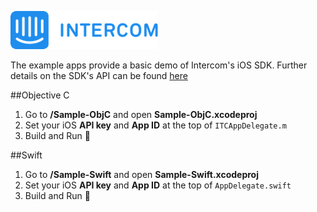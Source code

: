 ![Intercom](Sample-ObjC/Sample-ObjC/Images.xcassets/Intercom-logo-github.imageset/Intercom_logo-github.png)

The example apps provide a basic demo of Intercom's iOS SDK. Further details on the SDK's API can be found [here](https://github.com/intercom/intercom-ios/blob/master/Intercom.framework/Headers/Intercom.h)

##Objective C
1. Go to **/Sample-ObjC** and open **Sample-ObjC.xcodeproj**
2. Set your iOS **API key** and **App ID** at the top of `ITCAppDelegate.m`
3. Build and Run 🎉

##Swift
1. Go to **/Sample-Swift** and open **Sample-Swift.xcodeproj**
2. Set your iOS **API key** and **App ID** at the top of `AppDelegate.swift`
3. Build and Run 🙌
